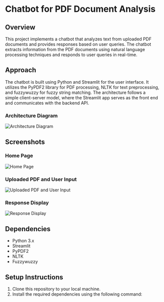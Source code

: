 # Chatbot for PDF Document Analysis

## Overview
This project implements a chatbot that analyzes text from uploaded PDF documents and provides responses based on user queries. The chatbot extracts information from the PDF documents using natural language processing techniques and responds to user queries in real-time.

## Approach
The chatbot is built using Python and Streamlit for the user interface. It utilizes the PyPDF2 library for PDF processing, NLTK for text preprocessing, and fuzzywuzzy for fuzzy string matching. The architecture follows a simple client-server model, where the Streamlit app serves as the front end and communicates with the backend API.

### Architecture Diagram
![Architecture Diagram](architecture_diagram.png)

## Screenshots
### Home Page
![Home Page](screenshots/home_page.png)

### Uploaded PDF and User Input
![Uploaded PDF and User Input](screenshots/uploaded_pdf.png)

### Response Display
![Response Display](screenshots/response_display.png)

## Dependencies
- Python 3.x
- Streamlit
- PyPDF2
- NLTK
- Fuzzywuzzy

## Setup Instructions
1. Clone this repository to your local machine.
2. Install the required dependencies using the following command:
